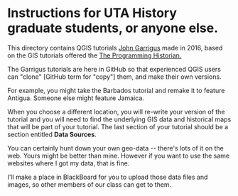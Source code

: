 # Instructions for UTA History graduate students, or anyone else.

This directory contains QGIS tutorials [John Garrigus](http://johngarrigus.com/gis) made in 2016, based on the GIS tutorials offered the [The Programming Historian. ](http://programminghistorian.org/lessons)

The Garrigus tutorials are here in GitHub so that experienced QGIS users can "clone" [GitHub term for "copy"] them, and make their own versions. 

For example, you might take the Barbados tutorial and remake it to feature Antigua. Someone else might feature Jamaica. 

When you choose a different location, you will re-write your version of the tutorial and you will need to find the underlying GIS data and historical maps that will be part of your tutorial. The last section of your tutorial should be a section entitled **Data Sources**. 

You can certainly hunt down your own geo-data -- there's lots of it on the web. Yours might be better than mine. However if you want to use the same websites where I got my data, that is fine.

I'll make a place in BlackBoard for you to upload those data files and images, so other members of our class can get to them. 
